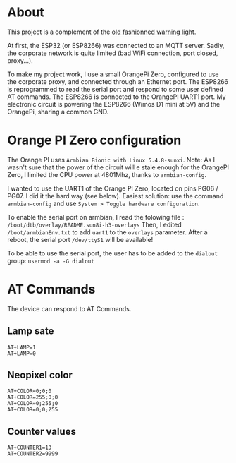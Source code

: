 # About
This project is a complement of the [old fashionned warning light](https://www.iot-experiments.com/esp32-warning-light/).

At first, the ESP32 (or ESP8266) was connected to an MQTT server.
Sadly, the corporate network is quite limited (bad WiFi connection, port closed, proxy...).

To make my project work, I use a small OrangePi Zero, configured to use the corporate proxy, and connected through an Ethernet port.
The ESP8266 is reprogrammed to read the serial port and respond to some user defined AT commands.
The ESP8266 is connected to the OrangePI UART1 port.
My electronic circuit is powering the ESP8266 (Wimos D1 mini at 5V) and the OrangePi, sharing a common GND.

# Orange PI Zero configuration
The Orange PI uses `Armbian Bionic with Linux 5.4.8-sunxi`.
Note: As I wasn't sure that the power of the circuit will e stale enough for the OrangePI Zero, I limited the CPU power at 4801Mhz, thanks to `armbian-config`.

I wanted to use the UART1 of the Orange PI Zero, located on pins PG06 / PG07.
I did it the hard way (see below). Easiest solution: use the command `armbian-config` and use `System > Toggle hardware configuration`.

To enable the serial port on armbian, I read the folowing file : `/boot/dtb/overlay/README.sun8i-h3-overlays`
Then, I edited `/boot/armbianEnv.txt` to add `uart1` to the `overlays` parameter.
After a reboot, the serial port `/dev/ttyS1` will be available!

To be able to use the serial port, the user has to be added to the `dialout` group:
`usermod -a -G dialout`

# AT Commands
The device can respond to AT Commands.

## Lamp sate
```
AT+LAMP=1
AT+LAMP=0
```

## Neopixel color
```
AT+COLOR=0;0;0
AT+COLOR=255;0;0
AT+COLOR=0;255;0
AT+COLOR=0;0;255
```

## Counter values
```
AT+COUNTER1=13
AT+COUNTER2=9999
```